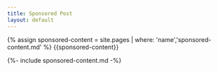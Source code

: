 ```yaml
---
title: Sponsored Post
layout: default
---
```

{% assign sponsored-content = site.pages | where: 'name','sponsored-content.md' %}
{{sponsored-content}}


{%- include sponsored-content.md -%}